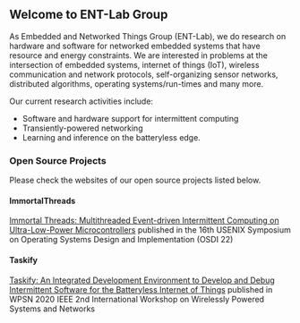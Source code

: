 ## Welcome to ENT-Lab Group

As Embedded and Networked Things Group (ENT-Lab), we do research on hardware and software for networked embedded systems that have resource and energy constraints. We are interested in problems at the intersection of embedded systems, internet of things (IoT), wireless communication and network protocols, self-organizing sensor networks, distributed algorithms, operating systems/run-times and many more.

Our current research activities include:
- Software and hardware support for intermittent computing
- Transiently-powered networking
- Learning and inference on the batteryless edge.

### Open Source Projects

Please check the websites of our open source projects listed below.

#### ImmortalThreads
[Immortal Threads: Multithreaded Event-driven Intermittent Computing on Ultra-Low-Power Microcontrollers](https://tinysystems.github.io/ImmortalThreads/) published in the 16th USENIX Symposium on Operating Systems Design and Implementation (OSDI 22)

#### Taskify

[Taskify: An Integrated Development Environment to Develop and Debug Intermittent Software for the Batteryless Internet of Things](https://github.com/tinysystems/Taskify) published in WPSN 2020 IEEE 2nd International Workshop on Wirelessly Powered Systems and Networks
